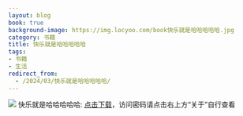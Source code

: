 ```yaml
---
layout: blog
book: true
background-image: https://img.locyoo.com/book快乐就是哈哈哈哈哈.jpg
category: 书籍
title: 快乐就是哈哈哈哈哈
tags:
- 书籍
- 生活
redirect_from:
  - /2024/03/快乐就是哈哈哈哈哈/
---
```

![](https://img.locyoo.com/book快乐就是哈哈哈哈哈.jpg)
快乐就是哈哈哈哈哈: <a name = "ref1" href="https://url18.ctfile.com/f/50983618-1418306546-5b261f?p=3619">点击下载</a>，访问密码请点击右上方“关于”自行查看